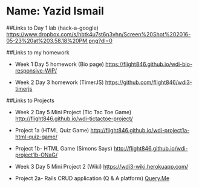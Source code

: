 # Name: Yazid Ismail

##Links to Day 1 lab (hack-a-google)
https://www.dropbox.com/s/hbtk4u7st6n3vhn/Screen%20Shot%202016-05-23%20at%203.58.18%20PM.png?dl=0

##Links to my homework
- Week 1 Day 5 homework (Bio page)
https://flight846.github.io/wdi-bio-responsive-WIP/

- Week 2 Day 3 homework (TimerJS)
https://github.com/flight846/wdi3-timerjs

##Links to Projects

- Week 2 Day 5 Mini Project (Tic Tac Toe Game)
http://flight846.github.io/wdi-tictactoe-project/

- Project 1a (HTML Quiz Game)
http://flight846.github.io/wdi-project1a-html-quiz-game/

- Project 1b- HTML Game (Simons Says)
http://flight846.github.io/wdi-project1b-ONaG/

- Week 3 Day 5 Mini Project 2 (Wiki)
https://wdi3-wiki.herokuapp.com/

- Project 2a- Rails CRUD application (Q & A platform)
[Query.Me](https://queryme2016.herokuapp.com/)